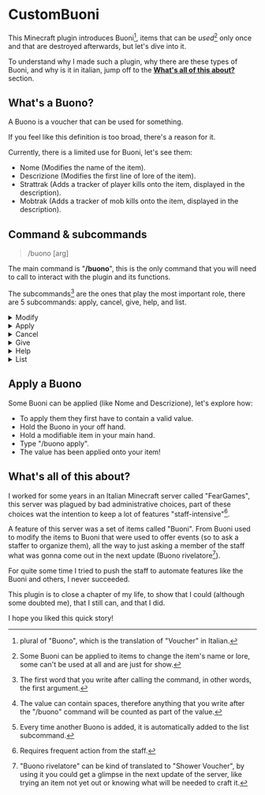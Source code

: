 # CustomBuoni
This Minecraft plugin introduces Buoni[^buoni], items that can be *used*[^used] only once and that are destroyed afterwards, but let's dive into it.

To understand why I made such a plugin, why there are these types of Buoni, and why is it in italian, jump off to the [**What's all of this about?**](https://github.com/Giopav/CustomBuoni/new/main?readme=1#whats-all-of-this-about) section.

## What's a Buono?
A Buono is a voucher that can be used for something.

If you feel like this definition is too broad, there's a reason for it.

Currently, there is a limited use for Buoni, let's see them:
- Nome (Modifies the name of the item).
- Descrizione (Modifies the first line of lore of the item).
- Strattrak (Adds a tracker of player kills onto the item, displayed in the description).
- Mobtrak (Adds a tracker of mob kills onto the item, displayed in the description).

## Command & subcommands
> /buono [arg]

The main command is "**/buono**", this is the only command that you will need to call to interact with the plugin and its functions.

The subcommands[^subcommand] are the ones that play the most important role, there are 5 subcommands: apply, cancel, give, help, and list.


<details>
  <summary>Modify</summary>
  
  > /buono [value]

  This is not really a subcommand, it will be called every time the player writes anything other that the 5 standard subcommands.

  You can use this subcommand when you want to modify the value of the Buono in your hand, but not every Buono has a value, you can distinguish the ones that do, because the first line of the lore starts with "»".

  ![image](https://user-images.githubusercontent.com/43653262/198896035-da17a574-1888-46f8-ba37-1fe338bd0405.png)

  The plugin will try to assign as value any[^value] kind of text that you write.
  
</details>
<details>
  <summary>Apply</summary>
  
  > /buono apply

  Apply the Buono that is on your off hand onto the item in your main hand.

  More on this at the [**Apply a Buono**](https://github.com/Giopav/CustomBuoni/new/main?readme=1#apply-a-buono) section.
  
  ------
  
</details>
<details>
  <summary>Cancel</summary>
  
  > /buono cancel

  Cancel the value of the Buono in your main hand.

  From:

  ![image](https://user-images.githubusercontent.com/43653262/198890488-7989fcfd-08b7-4f93-b52e-c08bf88d3439.png)

  To:

  ![image](https://user-images.githubusercontent.com/43653262/198890524-dcb95385-73db-4db2-8428-519364fd2f79.png)
  
  ------

</details>
<details>
  <summary>Give</summary>
  
  > /buono give [Buono]

  Add to the sender's inventory the selected Buono, to see a list of valid Buoni, check the [List subcommand](https://github.com/Giopav/CustomBuoni/new/main?readme=1#list) section.
  
  ------
  
</details>
<details>
  <summary>Help</summary>
  
  > /buono help

  Receive a message with simple hints on how to use the command (in Italian lol).

  ![image](https://user-images.githubusercontent.com/43653262/198892579-488bac4b-c753-46b4-935d-a4d5acf394ad.png)
  
  ------
  
</details>
<details>
  <summary>List</summary>
  
  > /buono list

  Receive an Automatically-generated list[^list] of the Buoni.
  
  ------
  
</details>

## Apply a Buono
Some Buoni can be applied (like Nome and Descrizione), let's explore how: 
- To apply them they first have to contain a valid value.
- Hold the Buono in your off hand.
- Hold a modifiable item in your main hand.
- Type "/buono apply".
- The value has been applied onto your item!

## What's all of this about?
I worked for some years in an Italian Minecraft server called "FearGames", this server was plagued by bad administrative choices, part of these choices wat the intention to keep a lot of features "staff-intensive"[^staffintensive].

A feature of this server was a set of items called "Buoni". From Buoni used to modify the items to Buoni that were used to offer events (so to ask a staffer to organize them), all the way to just asking a member of the staff what was gonna come out in the next update (Buono rivelatore[^rivelatore]).

For quite some time I tried to push the staff to automate features like the Buoni and others, I never succeeded.

This plugin is to close a chapter of my life, to show that I could (although some doubted me), that I still can, and that I did.

I hope you liked this quick story!

[^buoni]: plural of "Buono", which is the translation of "Voucher" in Italian.
[^used]: Some Buoni can be applied to items to change the item's name or lore, some can't be used at all and are just for show.
[^subcommand]: The first word that you write after calling the command, in other words, the first argument.
[^value]: The value can contain spaces, therefore anything that you write after the "/buono" command will be counted as part of the value.
[^list]: Every time another Buono is added, it is automatically added to the list subcommand.
[^staffintensive]: Requires frequent action from the staff.
[^rivelatore]: "Buono rivelatore" can be kind of translated to "Shower Voucher", by using it you could get a glimpse in the next update of the server, like trying an item not yet out or knowing what will be needed to craft it.
